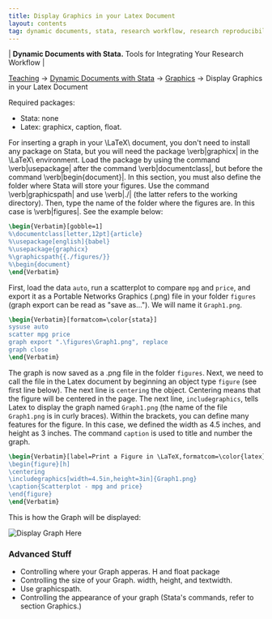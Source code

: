 ```yaml
---
title: Display Graphics in your Latex Document
layout: contents
tag: dynamic documents, stata, research workflow, research reproducibility, reproducible research, social sciences
---
```

| **Dynamic Documents with Stata.** Tools for Integrating Your Research Workflow |

<a name="Contents"></a>
[Teaching](../../../teaching) &rarr; [Dynamic Documents with Stata](../dynamicdocs-stata)  &rarr; [Graphics](../graphics) &rarr; Display Graphics in your Latex Document


Required packages:
- Stata: none
- Latex: graphicx, caption, float.


For inserting a graph in your \LaTeX\ document, you don't need to install any package on Stata, but you will need the package \verb|graphicx| in the \LaTeX\ environment. Load the package by using the command \verb|usepackage| after the command \verb|documentclass|, but before the command \verb|begin{document}|. In this section, you must also define the folder where Stata will store your figures. Use the command \verb|graphicspath| and use \verb|./| (the latter refers to the working directory). Then, type the name of the folder where the figures are. In this case is \verb|figures|. See the example below:

```latex
\begin{Verbatim}[gobble=1]
%\documentclass[letter,12pt]{article}
%\usepackage[english]{babel}
%\usepackage{graphicx}
%\graphicspath{{./figures/}}
%\begin{document}
\end{Verbatim}
```

First, load the data `auto`, run a scatterplot to compare `mpg` and `price`, and export it as a Portable Networks Graphics (.png) file in your folder `figures` (graph export can be read as "save as..."). We will name it `Graph1.png`.

```latex
\begin{Verbatim}[formatcom=\color{stata}]
sysuse auto
scatter mpg price
graph export ".\figures\Graph1.png", replace
graph close
\end{Verbatim}
```

The graph is now saved as a .png file in the folder `figures`. Next, we need to call the file in the Latex document by beginning an object type `figure` (see first line below).
The next line is `centering` the object. Centering means that the figure will be centered in the page.
The next line, `includegraphics`, tells Latex to display the graph named `Graph1.png` (the name of the file `Graph1.png` is in curly braces). Within the brackets, you can define many features for the figure. In this case, we defined the width as 4.5 inches, and height as 3 inches.
The command `caption` is used to title and number the graph.

```latex
\begin{Verbatim}[label=Print a Figure in \LaTeX,formatcom=\color{latex}]
\begin{figure}[h]
\centering
\includegraphics[width=4.5in,height=3in]{Graph1.png}
\caption{Scatterplot - mpg and price}
\end{figure}
\end{Verbatim}
```

This is how the Graph will be displayed:

![Display Graph Here](Ancillary/Graphics/04_01_G1.png)

### Advanced Stuff

- Controlling where your Graph apperas. H and float package
- Controlling the size of your Graph. width, height, and textwidth.
- Use graphicspath.
- Controlling the appearance of your graph (Stata's commands, refer to section Graphics.)
